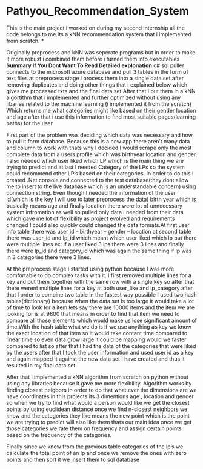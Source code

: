 # Pathyou_Recommendation_System
This is the main project i worked on during my second internship all the code belongs to me.Its a kNN recommendation system that i implemented from scratch. *



Originally preprocess and kNN was seperate programs but in order to make it more robust i combined them before i turned them into executables
****Summary If You Dont Want To Read Detailed explonation****
c# sql puller connects to the microsoft azure database and pull 3 tables in the form of text files
at preprocess stage i process them into a single data set after removing duplicates and doing other things that i explained below which gives me processed txts and the final data set
After that i put them in a kNN algortithm that i implemented and further optimized without using any libaries related to the machine learning (i implemented it from the scratch)
Which returns me what categories might like based on their gender location and age
after that i use this information to find most suitable pages(learning paths) for the user


First part of the problem was deciding which data was necessary and how to pull it form database. Because this is a new app there aren’t many data and column to work with thats 
why I decided I would scrape only the most complete data from a users profile which was birthyear location and gender. I also needed which user liked which LP which is the 
main thing we are trying to predict and at last I needed Category of the LPs so the system could recommend other LP’s based on their categories. In order to do this I created 
.Net console and connected to the test database(they dont allow me to insert to the live database which is an understandable concern) using connection string. Even though I 
needed the information of the user id(which is the key I will use to later preprocess the data) birth year which is basically means age and finally location there were lot of 
unnecessary system infromation as well so pulled only data I needed from their data which gave me lot of flexibility as project evolved and requirements changed I could also 
quickly could changed the data formats.At first user info table there was user id – birthyear – gender – location at second table there was user_id and lp_id which meant which 
user liked which lp but there were multiple lines ex: if a user liked 3 lps there were 3 lines and finally there were lp_id and category_id which was again the same thing if lp 
was in 3 categories there were 3 lines.

At the preprocess stage I started using python because I was more comfortable to do complex tasks with it. I first removed multiple lines for a key and put them together with the 
same row with a single key so after that there werent multiple lines for a key at both user_like and lp_category after that I order to combine two table in the fastest way 
possible I used two hash tables(dictionary) because when the data set is too large it would take a lot of time to look for a item lets say there are 10000 items and the item we 
are looking for is at 9800 that means in order to find that item we need to compare all those elements which would make us lose significant amount of time.With the hash table what 
we do is if we use anything as key we know the exact location of that item so it would take contant time compared to linear time so even data grow large it could be mapping would 
we faster compared to list so after that I had the data of the categories that were liked by the users after that I took the user information and used user id as a key and again 
mapped it against the new data set I have created and thus it resulted in my final data set.

After that I implemented a kNN algorithm from scratch on python without using any libraries because it gave me more flexibility. Algorithm works by finding closest neigbors in 
order to do that what ever the dimensions are we have coordinates in this projects its 3 dimentions age , location and gender so when we try to find what would a person would 
like we get the closest points by using euclidean distance once we find n-closest neighbors we know and the categories they like means the new point which is the point we are 
trying to predict will also like them thats our main idea once we get those categories we rate them on frequency and assign certain points based on the frequency of the categories.

Finally since we know from the previous table categories of the lp’s we calculate the total point of an lp and once we remove the ones with zero points and then sort it we insert 
them to sql database
